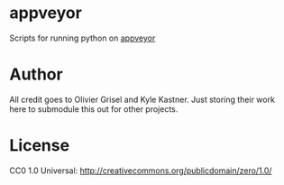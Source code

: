 # appveyor
Scripts for running python on [appveyor](http://www.appveyor.com/)

# Author
All credit goes to Olivier Grisel and Kyle Kastner. Just storing their work here to submodule this out for other projects.

# License
CC0 1.0 Universal: http://creativecommons.org/publicdomain/zero/1.0/
